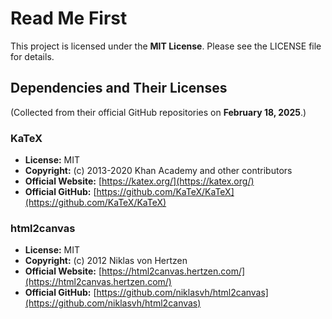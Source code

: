 # Read Me First  

This project is licensed under the **MIT License**. Please see the LICENSE file for details.  

## Dependencies and Their Licenses  
(Collected from their official GitHub repositories on **February 18, 2025**.)  

### KaTeX  
- **License:** MIT  
- **Copyright:** (c) 2013-2020 Khan Academy and other contributors  
- **Official Website:** [https://katex.org/](https://katex.org/)  
- **Official GitHub:** [https://github.com/KaTeX/KaTeX](https://github.com/KaTeX/KaTeX)  

### html2canvas  
- **License:** MIT  
- **Copyright:** (c) 2012 Niklas von Hertzen  
- **Official Website:** [https://html2canvas.hertzen.com/](https://html2canvas.hertzen.com/)  
- **Official GitHub:** [https://github.com/niklasvh/html2canvas](https://github.com/niklasvh/html2canvas)  
